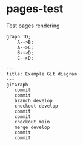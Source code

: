# pages-test

Test pages rendering

```mermaid
graph TD;
    A-->B;
    A-->C;
    B-->D;
    C-->D;
```


```mermaid
---
title: Example Git diagram
---
gitGraph
   commit
   commit
   branch develop
   checkout develop
   commit
   commit
   checkout main
   merge develop
   commit
   commit
```
